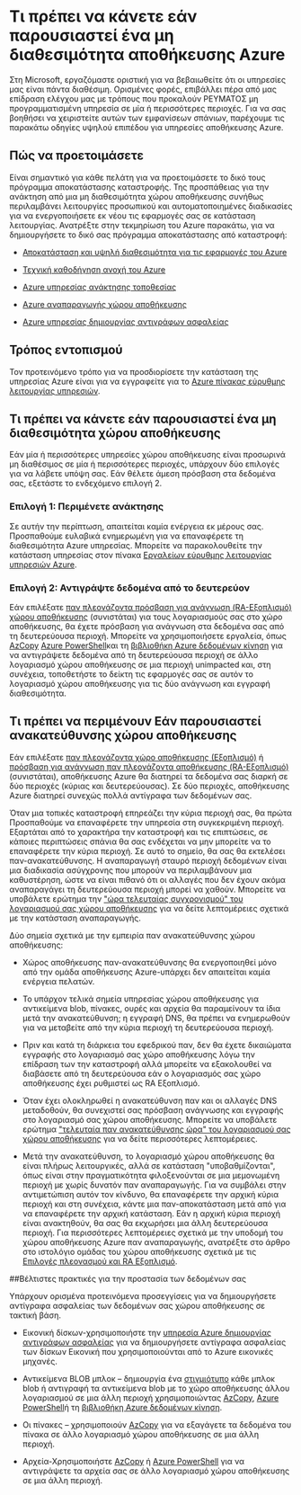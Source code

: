 <properties
    pageTitle="Τι πρέπει να κάνετε σε περίπτωση μια μη διαθεσιμότητα αποθήκευσης Azure | Microsoft Azure"
    description="Τι πρέπει να κάνετε σε περίπτωση μια μη διαθεσιμότητα αποθήκευσης Azure"
    services="storage"
    documentationCenter=".net"
    authors="robinsh"
    manager="carmonm"
    editor="tysonn"/>

<tags
    ms.service="storage"
    ms.workload="storage"
    ms.tgt_pltfrm="na"
    ms.devlang="dotnet"
    ms.topic="article"
    ms.date="08/03/2016"
    ms.author="robinsh"/>


# <a name="what-to-do-if-an-azure-storage-outage-occurs"></a>Τι πρέπει να κάνετε εάν παρουσιαστεί ένα μη διαθεσιμότητα αποθήκευσης Azure

Στη Microsoft, εργαζόμαστε οριστική για να βεβαιωθείτε ότι οι υπηρεσίες μας είναι πάντα διαθέσιμη. Ορισμένες φορές, επιβάλλει πέρα από μας επίδραση ελέγχου μας με τρόπους που προκαλούν ΡΕΥΜΑΤΟΣ μη προγραμματισμένη υπηρεσία σε μία ή περισσότερες περιοχές. Για να σας βοηθήσει να χειριστείτε αυτών των εμφανίσεων σπάνιων, παρέχουμε τις παρακάτω οδηγίες υψηλού επιπέδου για υπηρεσίες αποθήκευσης Azure.

## <a name="how-to-prepare"></a>Πώς να προετοιμάσετε 

Είναι σημαντικό για κάθε πελάτη για να προετοιμάσετε το δικό τους πρόγραμμα αποκατάστασης καταστροφής. Της προσπάθειας για την ανάκτηση από μια μη διαθεσιμότητα χώρου αποθήκευσης συνήθως περιλαμβάνει λειτουργίες προσωπικού και αυτοματοποιημένες διαδικασίες για να ενεργοποιήσετε εκ νέου τις εφαρμογές σας σε κατάσταση λειτουργίας. Ανατρέξτε στην τεκμηρίωση του Azure παρακάτω, για να δημιουργήσετε το δικό σας πρόγραμμα αποκατάστασης από καταστροφή:

-   [Αποκατάσταση και υψηλή διαθεσιμότητα για τις εφαρμογές του Azure](../resiliency/resiliency-disaster-recovery-high-availability-azure-applications.md)

-   [Τεχνική καθοδήγηση ανοχή του Azure](../resiliency/resiliency-technical-guidance.md)

-   [Azure υπηρεσίας ανάκτησης τοποθεσίας](https://azure.microsoft.com/services/site-recovery/)

-   [Azure αναπαραγωγής χώρου αποθήκευσης](storage-redundancy.md)

-   [Azure υπηρεσίας δημιουργίας αντιγράφων ασφαλείας](https://azure.microsoft.com/services/backup/)

## <a name="how-to-detect"></a>Τρόπος εντοπισμού 

Τον προτεινόμενο τρόπο για να προσδιορίσετε την κατάσταση της υπηρεσίας Azure είναι για να εγγραφείτε για το [Azure πίνακας εύρυθμης λειτουργίας υπηρεσιών](https://azure.microsoft.com/status/).

## <a name="what-to-do-if-a-storage-outage-occurs"></a>Τι πρέπει να κάνετε εάν παρουσιαστεί ένα μη διαθεσιμότητα χώρου αποθήκευσης

Εάν μία ή περισσότερες υπηρεσίες χώρου αποθήκευσης είναι προσωρινά μη διαθέσιμος σε μία ή περισσότερες περιοχές, υπάρχουν δύο επιλογές για να λάβετε υπόψη σας. Εάν θέλετε άμεση πρόσβαση στα δεδομένα σας, εξετάστε το ενδεχόμενο επιλογή 2.

### <a name="option-1-wait-for-recovery"></a>Επιλογή 1: Περιμένετε ανάκτησης

Σε αυτήν την περίπτωση, απαιτείται καμία ενέργεια εκ μέρους σας. Προσπαθούμε ευλαβικά ενημερωμένη για να επαναφέρετε τη διαθεσιμότητα Azure υπηρεσίας. Μπορείτε να παρακολουθείτε την κατάσταση υπηρεσίας στον πίνακα [Εργαλείων εύρυθμης λειτουργίας υπηρεσιών Azure](https://azure.microsoft.com/status/).

### <a name="option-2-copy-data-from-secondary"></a>Επιλογή 2: Αντιγράψτε δεδομένα από το δευτερεύον

Εάν επιλέξατε [παν πλεονάζοντα πρόσβαση για ανάγνωση (RA-Εξοπλισμό) χώρου αποθήκευσης](storage-redundancy.md#read-access-geo-redundant-storage) (συνιστάται) για τους λογαριασμούς σας στο χώρο αποθήκευσης, θα έχετε πρόσβαση για ανάγνωση στα δεδομένα σας από τη δευτερεύουσα περιοχή. Μπορείτε να χρησιμοποιήσετε εργαλεία, όπως [AzCopy](storage-use-azcopy.md) [Azure PowerShell](storage-powershell-guide-full.md)και τη [βιβλιοθήκη Azure δεδομένων κίνηση](https://azure.microsoft.com/blog/introducing-azure-storage-data-movement-library-preview-2/) για να αντιγράψετε δεδομένα από τη δευτερεύουσα περιοχή σε άλλο λογαριασμό χώρου αποθήκευσης σε μια περιοχή unimpacted και, στη συνέχεια, τοποθετήστε το δείκτη τις εφαρμογές σας σε αυτόν το λογαριασμό χώρου αποθήκευσης για τις δύο ανάγνωση και εγγραφή διαθεσιμότητα.

## <a name="what-to-expect-if-a-storage-failover-occurs"></a>Τι πρέπει να περιμένουν Εάν παρουσιαστεί ανακατεύθυνσης χώρου αποθήκευσης

Εάν επιλέξατε [παν πλεονάζοντα χώρο αποθήκευσης (Εξοπλισμό)](storage-redundancy.md#geo-redundant-storage) ή [πρόσβαση για ανάγνωση παν πλεονάζοντα αποθήκευσης (RA-Εξοπλισμό)](storage-redundancy.md#read-access-geo-redundant-storage) (συνιστάται), αποθήκευσης Azure θα διατηρεί τα δεδομένα σας διαρκή σε δύο περιοχές (κύριας και δευτερεύουσας). Σε δύο περιοχές, αποθήκευσης Azure διατηρεί συνεχώς πολλά αντίγραφα των δεδομένων σας.

Όταν μια τοπικές καταστροφή επηρεάζει την κύρια περιοχή σας, θα πρώτα Προσπαθούμε να επαναφέρετε την υπηρεσία στη συγκεκριμένη περιοχή. Εξαρτάται από το χαρακτήρα την καταστροφή και τις επιπτώσεις, σε κάποιες περιπτώσεις σπάνια θα σας ενδέχεται να μην μπορείτε να το επαναφέρετε την κύρια περιοχή. Σε αυτό το σημείο, θα σας θα εκτελέσει παν-ανακατεύθυνσης. Η αναπαραγωγή σταυρό περιοχή δεδομένων είναι μια διαδικασία ασύγχρονης που μπορούν να περιλαμβάνουν μια καθυστέρηση, ώστε να είναι πιθανό ότι οι αλλαγές που δεν έχουν ακόμα αναπαραγάγει τη δευτερεύουσα περιοχή μπορεί να χαθούν. Μπορείτε να υποβάλετε ερώτημα την ["ώρα τελευταίας συγχρονισμού" του λογαριασμού σας χώρου αποθήκευσης](https://blogs.msdn.microsoft.com/windowsazurestorage/2013/12/11/windows-azure-storage-redundancy-options-and-read-access-geo-redundant-storage/) για να δείτε λεπτομέρειες σχετικά με την κατάσταση αναπαραγωγής.

Δύο σημεία σχετικά με την εμπειρία παν ανακατεύθυνσης χώρου αποθήκευσης:

-   Χώρος αποθήκευσης παν-ανακατεύθυνσης θα ενεργοποιηθεί μόνο από την ομάδα αποθήκευσης Azure-υπάρχει δεν απαιτείται καμία ενέργεια πελατών.

-   Το υπάρχον τελικά σημεία υπηρεσίας χώρου αποθήκευσης για αντικείμενα blob, πίνακες, ουρές και αρχεία θα παραμείνουν τα ίδια μετά την ανακατεύθυνση; η εγγραφή DNS, θα πρέπει να ενημερωθούν για να μεταβείτε από την κύρια περιοχή τη δευτερεύουσα περιοχή.

-   Πριν και κατά τη διάρκεια του εφεδρικού παν, δεν θα έχετε δικαιώματα εγγραφής στο λογαριασμό σας χώρο αποθήκευσης λόγω την επίδραση των την καταστροφή αλλά μπορείτε να εξακολουθεί να διαβάσετε από τη δευτερεύουσα εάν ο λογαριασμός σας χώρο αποθήκευσης έχει ρυθμιστεί ως RA Εξοπλισμό.

-   Όταν έχει ολοκληρωθεί η ανακατεύθυνση παν και οι αλλαγές DNS μεταδοθούν, θα συνεχιστεί σας πρόσβαση ανάγνωσης και εγγραφής στο λογαριασμό σας χώρου αποθήκευσης. Μπορείτε να υποβάλετε ερώτημα ["τελευταία παν ανακατεύθυνσης ώρα" του λογαριασμού σας χώρου αποθήκευσης](https://msdn.microsoft.com/library/azure/ee460802.aspx) για να δείτε περισσότερες λεπτομέρειες.

-   Μετά την ανακατεύθυνση, το λογαριασμό χώρου αποθήκευσης θα είναι πλήρως λειτουργικές, αλλά σε κατάσταση "υποβαθμίζονται", όπως είναι στην πραγματικότητα φιλοξενούνται σε μια μεμονωμένη περιοχή με χωρίς δυνατόν παν αναπαραγωγής. Για να συμβάλει στην αντιμετώπιση αυτόν τον κίνδυνο, θα επαναφέρετε την αρχική κύρια περιοχή και στη συνέχεια, κάντε μια παν-αποκατάσταση μετά από για να επαναφέρετε την αρχική κατάσταση. Εάν η αρχική κύρια περιοχή είναι ανακτηθούν, θα σας θα εκχωρήσει μια άλλη δευτερεύουσα περιοχή.
Για περισσότερες λεπτομέρειες σχετικά με την υποδομή του χώρου αποθήκευσης Azure παν αναπαραγωγής, ανατρέξτε στο άρθρο στο ιστολόγιο ομάδας του χώρου αποθήκευσης σχετικά με τις [Επιλογές πλεονασμού και RA Εξοπλισμό](https://blogs.msdn.microsoft.com/windowsazurestorage/2013/12/11/windows-azure-storage-redundancy-options-and-read-access-geo-redundant-storage/).

##<a name="best-practices-for-protecting-your-data"></a>Βέλτιστες πρακτικές για την προστασία των δεδομένων σας

Υπάρχουν ορισμένα προτεινόμενα προσεγγίσεις για να δημιουργήσετε αντίγραφα ασφαλείας των δεδομένων σας χώρου αποθήκευσης σε τακτική βάση.

-   Εικονική δίσκων-χρησιμοποιήστε την [υπηρεσία Azure δημιουργίας αντιγράφων ασφαλείας](https://azure.microsoft.com/services/backup/) για να δημιουργήσετε αντίγραφα ασφαλείας των δίσκων Εικονική που χρησιμοποιούνται από το Azure εικονικές μηχανές.

-   Αντικείμενα BLOB μπλοκ – δημιουργία ένα [στιγμιότυπο](https://msdn.microsoft.com/library/azure/hh488361.aspx) κάθε μπλοκ blob ή αντιγραφή τα αντικείμενα blob με το χώρο αποθήκευσης άλλου λογαριασμού σε μια άλλη περιοχή χρησιμοποιώντας [AzCopy](storage-use-azcopy.md), [Azure PowerShell](storage-powershell-guide-full.md)ή τη [βιβλιοθήκη Azure δεδομένων κίνηση](https://azure.microsoft.com/blog/introducing-azure-storage-data-movement-library-preview-2/).

-   Οι πίνακες – χρησιμοποιούν [AzCopy](storage-use-azcopy.md) για να εξαγάγετε τα δεδομένα του πίνακα σε άλλο λογαριασμό χώρου αποθήκευσης σε μια άλλη περιοχή.

-   Αρχεία-Χρησιμοποιήστε [AzCopy](storage-use-azcopy.md) ή [Azure PowerShell](storage-powershell-guide-full.md) για να αντιγράψετε τα αρχεία σας σε άλλο λογαριασμό χώρου αποθήκευσης σε μια άλλη περιοχή.
